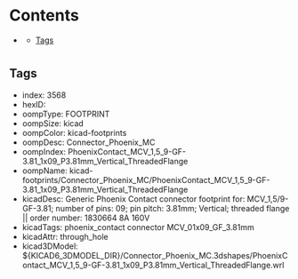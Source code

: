 



Contents
========

* [](#)
	* [Tags](#tags)

# 

## Tags

- index: 3568
- hexID: 
- oompType: FOOTPRINT
- oompSize: kicad
- oompColor: kicad-footprints
- oompDesc: Connector_Phoenix_MC
- oompIndex: PhoenixContact_MCV_1,5_9-GF-3.81_1x09_P3.81mm_Vertical_ThreadedFlange
- oompName: kicad-footprints/Connector_Phoenix_MC/PhoenixContact_MCV_1,5_9-GF-3.81_1x09_P3.81mm_Vertical_ThreadedFlange
- kicadDesc: Generic Phoenix Contact connector footprint for: MCV_1,5/9-GF-3.81; number of pins: 09; pin pitch: 3.81mm; Vertical; threaded flange || order number: 1830664 8A 160V
- kicadTags: phoenix_contact connector MCV_01x09_GF_3.81mm
- kicadAttr: through_hole
- kicad3DModel: ${KICAD6_3DMODEL_DIR}/Connector_Phoenix_MC.3dshapes/PhoenixContact_MCV_1,5_9-GF-3.81_1x09_P3.81mm_Vertical_ThreadedFlange.wrl
